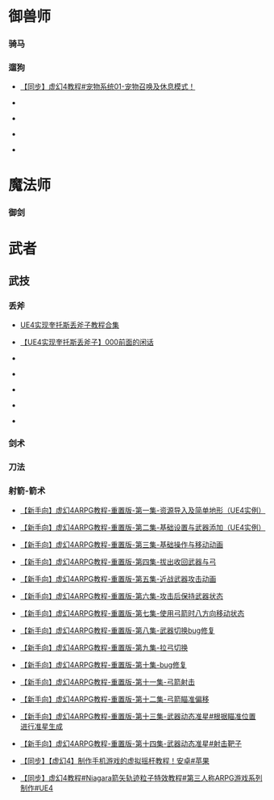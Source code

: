 # 御兽师
### 骑马

### 遛狗

* [【同步】虚幻4教程#宠物系统01-宠物召唤及休息模式！](https://www.bilibili.com/video/BV1DJ411B71s)

* []()

* []()

* []()

* []()


# 魔法师

### 御剑

# 武者

## 武技

### 丢斧

* [UE4实现奎托斯丢斧子教程合集](https://www.bilibili.com/video/BV18K4y1474N)

* [【UE4实现奎托斯丢斧子】000前面的闲话](https://www.bilibili.com/video/BV1tp4y1C7fc)

* []()

* []()

* []()

* []()

* []()



### 剑术

### 刀法

### 射箭-箭术

* [【新手向】虚幻4ARPG教程-重置版-第一集-资源导入及简单地形（UE4实例）](https://www.bilibili.com/video/BV13J411k7JR)

* [【新手向】虚幻4ARPG教程-重置版-第二集-基础设置与武器添加（UE4实例）](https://www.bilibili.com/video/BV1nJ411674t)

* [【新手向】虚幻4ARPG教程-重置版-第三集-基础操作与移动动画](https://www.bilibili.com/video/BV1MJ411r7rn)

* [【新手向】虚幻4ARPG教程-重置版-第四集-拔出收回武器与弓](https://www.bilibili.com/video/BV1JJ411t7gZ)

* [【新手向】虚幻4ARPG教程-重置版-第五集-近战武器攻击动画](https://www.bilibili.com/video/BV1QJ411t7Mu)

* [【新手向】虚幻4ARPG教程-重置版-第六集-攻击后保持武器状态](https://www.bilibili.com/video/BV1eJ411x7UY)

* [【新手向】虚幻4ARPG教程-重置版-第七集-使用弓箭时八方向移动状态](https://www.bilibili.com/video/BV1bJ41147Zn)

* [【新手向】虚幻4ARPG教程-重置版-第八集-武器切换bug修复](https://www.bilibili.com/video/BV1XJ41147pm)

* [【新手向】虚幻4ARPG教程-重置版-第九集-拉弓切换](https://www.bilibili.com/video/BV1gJ411x7yL)

* [【新手向】虚幻4ARPG教程-重置版-第十集-bug修复](https://www.bilibili.com/video/BV19J411p7BZ)

* [【新手向】虚幻4ARPG教程-重置版-第十一集-弓箭射击](https://www.bilibili.com/video/BV17J411Y7fm)

* [【新手向】虚幻4ARPG教程-重置版-第十二集-弓箭瞄准偏移](https://www.bilibili.com/video/BV1NJ411e7fN)

* [【新手向】虚幻4ARPG教程-重置版-第十三集-武器动态准星#根据瞄准位置进行准星生成](https://www.bilibili.com/video/BV1LJ411a7K6)

* [【新手向】虚幻4ARPG教程-重置版-第十四集-武器动态准星#射击靶子](https://www.bilibili.com/video/BV1WJ411h7u9)

* [【同步】【虚幻4】制作手机游戏的虚拟摇杆教程！安卓#苹果](https://www.bilibili.com/video/BV15J411h7if)

* [【同步】虚幻4教程#Niagara箭矢轨迹粒子特效教程#第三人称ARPG游戏系列制作#UE4](https://www.bilibili.com/video/BV1BJ411j78N)
